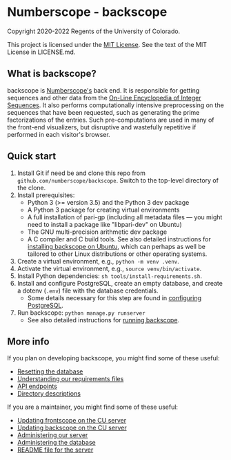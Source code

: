# Numberscope - backscope

Copyright 2020-2022 Regents of the University of Colorado.

This project is licensed under the
[MIT License](https://opensource.org/licenses/MIT). See the text of the MIT
License in LICENSE.md.

## What is backscope?

backscope is [Numberscope's](https://numberscope.colorado.edu) back end. It is
responsible for getting sequences and other data from the
[On-Line Encyclopedia of Integer Sequences](https://oeis.org). It also
performs computationally intensive preprocessing on the sequences that have
been requested, such as generating the prime factorizations of the entries.
Such pre-computations are used in many of the front-end visualizers, but
disruptive and wastefully repetitive if performed in each visitor's browser.

## Quick start

1. Install Git if need be and clone this repo from
   `github.com/numberscope/backscope`. Switch to the top-level directory
   of the clone.
2. Install prerequisites:
   + Python 3 (>= version 3.5) and the Python 3 dev package
   + A Python 3 package for creating virtual environments
   + A full installation of pari-gp (including all metadata files — you might
     need to install a package like "libpari-dev" on Ubuntu)
   + The GNU multi-precision arithmetic dev package
   + A C compiler and C build tools.
   See also detailed instructions for
   [installing backscope on Ubuntu](doc/install-ubuntu.md), which can
   perhaps as well be tailored to other Linux distributions or other
   operating systems.
3. Create a virtual environment, e.g., `python -m venv .venv`.
4. Activate the virtual environment, e.g., `source venv/bin/activate`.
5. Install Python dependencies: `sh tools/install-requirements.sh`.
6. Install and configure PostgreSQL, create an empty database, and create
   a dotenv (`.env`) file with the database credentials.
   + Some details necessary for this step are found in
     [configuring PostgreSQL](doc/install-postgres.md).
7. Run backscope: `python manage.py runserver`
   + See also detailed instructions for
     [running backscope](doc/running-backscope.md).

## More info

If you plan on developing backscope, you might find some of these useful:

- [Resetting the database](doc/resetting-the-database.md)
- [Understanding our requirements files](doc/requirements.md)
- [API endpoints](doc/api_endpoints.md)
- [Directory descriptions](doc/directory_descriptions.md)

If you are a maintainer, you might find some of these useful:

- [Updating frontscope on the CU server](doc/update-frontscope.md)
- [Updating backscope on the CU server](doc/update-backscope.md)
- [Administering our server](doc/server-administration.md)
- [Administering the database](doc/database-administration.md)
- [README file for the server](server/README.md)
